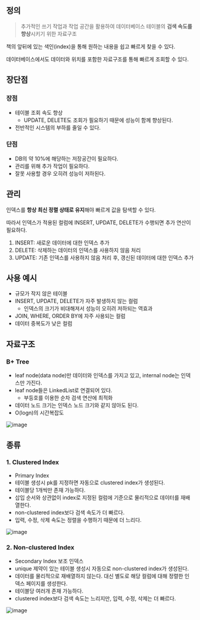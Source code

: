 ## 정의

> 추가적인 쓰기 작업과 작업 공간을 활용하여 데이터베이스 테이블의 **검색 속도를 향상**시키기 위한 자료구조
> 

책의 앞뒤에 있는 색인(index)을 통해 원하는 내용을 쉽고 빠르게 찾을 수 있다.

데이터베이스에서도 데이터와 위치를 포함한 자료구조를 통해 빠르게 조회할 수 있다.

## 장단점

### 장점

- 테이블 조회 속도 향상
    - UPDATE, DELETE도 조회가 필요하기 때문에 성능이 함께 향상된다.
- 전반적인 시스템의 부하를 줄일 수 있다.

### 단점

- DB의 약 10%에 해당하는 저장공간이 필요하다.
- 관리를 위해 추가 작업이 필요하다.
- 잘못 사용할 경우 오히려 성능이 저하된다.

## 관리

인덱스를 **항상 최신 정렬 상태로 유지**해야 빠르게 값을 탐색할 수 있다.

따라서 인덱스가 적용된 컬럼에 INSERT, UPDATE, DELETE가 수행되면 추가 연산이 필요하다.

1. INSERT: 새로운 데이터에 대한 인덱스 추가
2. DELETE: 삭제하는 데이터의 인덱스를 사용하지 않음 처리
3. UPDATE: 기존 인덱스를 사용하지 않음 처리 후, 갱신된 데이터에 대한 인덱스 추가

## 사용 예시

- 규모가 작지 않은 테이블
- INSERT, UPDATE, DELETE가 자주 발생하지 않는 컬럼
    - 인덱스의 크기가 비대해져서 성능이 오히려 저하되는 역효과
- JOIN, WHERE, ORDER BY에 자주 사용되는 컬럼
- 데이터 중복도가 낮은 컬럼

## 자료구조

### B+ Tree

- leaf node(data node)만 데이터와 인덱스를 가지고 있고, internal node는 인덱스만 가진다.
- leaf node들은 LinkedList로 연결되어 있다.
    - 부등호를 이용한 순차 검색 연산에 최적화
- 데이터 노드 크기는 인덱스 노드 크기와 같지 않아도 된다.
- O(logn)의 시간복잡도

![image](https://user-images.githubusercontent.com/55528172/178146259-250f1cfb-231d-4445-b21a-069629825844.png)


## 종류

### 1. Clustered Index

- Primary Index
- 테이블 생성시 pk를 지정하면 자동으로 clustered index가 생성된다.
- 테이블당 1개씩만 존재 가능하다.
- 삽입 순서와 상관없이 index로 지정된 컬럼에 기준으로 물리적으로 데이터를 재배열한다.
- non-clustered index보다 검색 속도가 더 빠르다.
- 입력, 수정, 삭제 속도는 정렬을 수행하기 때문에 더 느리다.

![image](https://user-images.githubusercontent.com/55528172/178146272-5d8b2b75-8624-46dc-a1d9-4e1cd302defe.png)

### 2. Non-clustered Index

- Secondary Index 보조 인덱스
- unique 제약이 있는 테이블 생성시 자동으로 non-clustered index가 생성된다.
- 데이터를 물리적으로 재배열하지 않는다. 대신 별도로 해당 컬럼에 대해 정렬한 인덱스 페이지를 생성한다.
- 테이블당 여러개 존재 가능하다.
- clustered index보다 검색 속도는 느리지만, 입력, 수정, 삭제는 더 빠르다.

![image](https://user-images.githubusercontent.com/55528172/178146274-d9d1d746-c25e-4c37-a244-d538f9dc673c.png)
